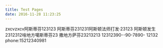 ```yaml
---
title: Test Pages
date: 2016-11-28 11:23:25
---
```


zxcvzxcv阿斯蒂芬123123
阿斯蒂芬231231阿斯顿法师打发·23123
阿斯顿发生2312312啥地方噶斯蒂芬23
撒地方萨芬23213213 
12312390--90-7890-
12132 
phone:15212340981
